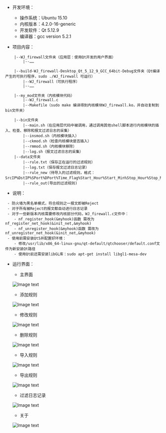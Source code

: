  - 开发环境：
	 - 操作系统：Ubuntu 15.10
	 - 内核版本：4.2.0-16-generic 
	 - 开发软件：Qt 5.12.9
	 - 编译器：gcc version 5.2.1

 - 项目内容：
```
    |--WJ_firewall文件夹（应用层：使用Qt开发的用户界面）
    	|--……

    |--build-WJ_firewall-Desktop_Qt_5_12_9_GCC_64bit-Debug文件夹（Qt编译产生的可执行程序，sudo ./WJ_firewall 可运行）
        |--WJ_firewall（可执行程序）
        |--……

    |--my_mod文件夹（内核模块代码）
    	|--WJ_firewall.c
        |--Makefile（sudo make 编译得到内核模块WJ_firewall.ko，并自动复制到bin文件夹）

    |--bin文件夹
        |--main.sh（在应用层代码中被调用，通过调用其他shell脚本进行内核模块的插入、检查、移除和报文过滤日志的采集）
        |--insmod.sh（内核模块插入）
        |--ckmod.sh（检查内核模块是否插入）
        |--rmmod.sh（内核模块移除）
        |--log.sh（报文过滤日志的采集）
    |--data文件夹
        |--rule.txt（保存正在运行的过滤规则）
        |--log.txt（保存报文过滤日志记录）
        |--rule_new（待导入的过滤规则，格式：SrcIP%DstIP%SPort%DPort%Time_Flag%Start_Hour%Start_Min%Stop_Hour%Stop_Min%Protocol）
        |--rule_out(导出的过滤规则)
```

 - 说明：
```
 - 防火墙为黑名单模式，符合规则之一报文即被Reject
 - 对于所有被Reject的报文都自动进行日志记录
 - 对于一些新版本内核需要修改内核部分代码，WJ_firewall.c文件中：
    - nf_register_hook(&myhook)函数 需改为 nf_register_net_hook(&init_net,&myhook)
    - nf_unregister_hook(&myhook)函数 需改为 nf_unregister_net_hook(&init_net,&myhook)
 - 使用前需安装Qt5并配置好环境：
    - 修改/usr/lib/x86_64-linux-gnu/qt-default/qtchooser/default.conf文件为新安装Qt路径
    - 使用Qt前还需安装libGL库：sudo apt-get install libgl1-mesa-dev
```

 - 运行界面：
 	 - 主界面

 	![Image text](/image/MainWindow.png)
 	 - 添加规则

 	![Image text](/image/AddRule.png)
 	 - 修改规则

 	![Image text](/image/ModifyRule.png)
 	 - 删除规则

 	![Image text](/image/DeleteRule.png)
 	 - 导入规则

 	![Image text](/image/ImportRule.png)
 	 - 导出规则

 	![Image text](/image/ExportRule.png)
 	 - 过滤日志记录

 	![Image text](/image/Log.png)
 	 - 关于

 	![Image text](/image/About.png)

